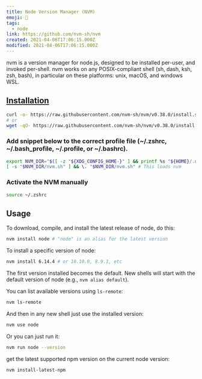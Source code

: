```yaml
---
title: Node Version Manager (NVM)
emoji: 📝
tags:
  - node
link: https://github.com/nvm-sh/nvm
created: 2021-04-06T17:06:15.000Z
modified: 2021-04-06T17:06:15.000Z
---
```


nvm is a version manager for node.js, designed to be installed per-user, and invoked per-shell. nvm works on any POSIX-compliant shell (sh, dash, ksh, zsh, bash), in particular on these platforms: unix, macOS, and windows WSL.

## [Installation](https://github.com/nvm-sh/nvm#install--update-script)

```sh
curl -o- https://raw.githubusercontent.com/nvm-sh/nvm/v0.38.0/install.sh | bash
# or
wget -qO- https://raw.githubusercontent.com/nvm-sh/nvm/v0.38.0/install.sh | bash
```

### Add snippet below to the correct profile file (~/.zshrc, ~/.bash_profile, ~/.profile, or ~/.bashrc).

```sh
export NVM_DIR="$([ -z "${XDG_CONFIG_HOME-}" ] && printf %s "${HOME}/.nvm" || printf %s "${XDG_CONFIG_HOME}/nvm")"
[ -s "$NVM_DIR/nvm.sh" ] && \. "$NVM_DIR/nvm.sh" # This loads nvm
```

### Activate the NVM manually

```sh
source ~/.zshrc
```

## Usage

To download, compile, and install the latest release of node, do this:

```sh
nvm install node # "node" is an alias for the latest version
```

To install a specific version of node:

```sh
nvm install 6.14.4 # or 10.10.0, 8.9.1, etc
```

The first version installed becomes the default. New shells will start with the default version of node (e.g., `nvm alias default`).

You can list available versions using `ls-remote`:

```sh
nvm ls-remote
```

And then in any new shell just use the installed version:

```sh
nvm use node
```

Or you can just run it:

```sh
nvm run node --version
```

get the latest supported npm version on the current node version:

```sh
nvm install-latest-npm
```
